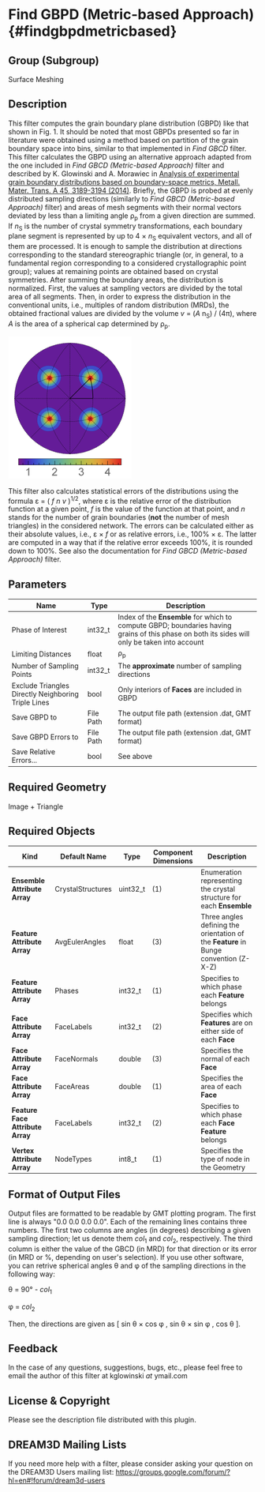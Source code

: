 Find GBPD (Metric-based Approach) {#findgbpdmetricbased}
=============

## Group (Subgroup) ##
Surface Meshing

## Description ##
This filter computes the grain boundary plane distribution (GBPD) like that shown in Fig. 1.
It should be noted that most GBPDs presented so far in literature were
obtained using a method based on partition of the grain boundary space
into bins, similar to that implemented in *Find GBCD* filter.
This filter
calculates the GBPD using 
an alternative approach adapted from the one included in
*Find GBCD (Metric-based Approach)* filter
and described by
K. Glowinski and A. Morawiec
in 
[Analysis of experimental grain boundary distributions based on boundary-space metrics, Metall. Mater. Trans. A 45, 3189-3194 (2014)](http://link.springer.com/article/10.1007%2Fs11661-014-2325-y).
Briefly, the GBPD is probed at evenly distributed sampling directions
(similarly to *Find GBCD (Metric-based Approach)* filter) and areas of mesh segments with their
normal vectors deviated by less than a limiting angle &rho;<sub>p</sub> 
from a given direction are summed. If *n*<sub>S</sub> is the number of crystal symmetry transformations,
each boundary plane segment is represented by up to 4 &times; *n*<sub>S</sub> equivalent vectors, 
and all of them are processed. It is enough to sample the distribution at directions corresponding
to the standard stereographic triangle (or, in general, to a fundamental region corresponding to a considered crystallographic point group);
values at remaining points are obtained based on crystal symmetries.
After summing the boundary areas, the distribution is normalized. 
First, the values at sampling vectors are divided by the total area of all segments. 
Then, in order to express the distribution in the conventional units, i.e., 
multiples of random distribution (MRDs), the obtained fractional values are divided by
the volume *v* = (*A* n<sub>S</sub>) / (4&pi;), where *A* is the area of a spherical cap determined by &rho;<sub>p</sub>. 

![Fig. 1: GBPD obtained for Small IN100 with the limiting distance set to 7&deg; and with triangles adjacent to triple lines removed. Units are MRDs.](FindGBPDMetricBased_example.png)

This filter also calculates statistical errors of the distributions using the formula
&epsilon; = ( *f* *n* *v* )<sup>1/2</sup>, where &epsilon;
is the relative error of the
distribution function at a given point, *f* is the value of the function at that point,
and *n* stands for the number
of grain boundaries (**not** the number of mesh triangles)
in the considered network.
The errors can be calculated either as their absolute values, 
i.e., &epsilon; &times; *f* or as relative errors, i.e., 100% &times; &epsilon;.
The latter are computed in a way that if the relative error exceeds 100%, it is rounded down to 100%.
See also the documentation for *Find GBCD (Metric-based Approach)* filter.



## Parameters ##
| Name | Type | Description |
|------|------|-------------|
| Phase of Interest | int32_t | Index of the **Ensemble** for which to compute GBPD; boundaries having grains of this phase on both its sides will only be taken into account |
| Limiting Distances | float | &rho;<sub>p</sub> |
| Number of Sampling Points | int32_t | The **approximate** number of sampling directions |
| Exclude Triangles Directly Neighboring Triple Lines | bool | Only interiors of **Faces** are included in GBPD |
| Save GBPD to | File Path | The output file path (extension .dat, GMT format) |
| Save GBPD Errors to | File Path |  The output file path (extension .dat, GMT format) |
| Save Relative Errors... | bool | See above |

## Required Geometry ##
Image + Triangle

## Required Objects ##
| Kind | Default Name | Type | Component Dimensions | Description |
|-------|--------------|-------------|---------|-----|
| **Ensemble Attribute Array** | CrystalStructures | uint32_t | (1) | Enumeration representing the crystal structure for each **Ensemble** |
| **Feature Attribute Array** | AvgEulerAngles | float | (3) | Three angles defining the orientation of the **Feature** in Bunge convention (Z-X-Z) |
| **Feature Attribute Array** | Phases | int32_t | (1) | Specifies to which phase each **Feature** belongs |
| **Face Attribute Array** | FaceLabels | int32_t | (2) | Specifies which **Features** are on either side of each **Face** |
| **Face Attribute Array**  | FaceNormals | double | (3) | Specifies the normal of each **Face** |
| **Face Attribute Array**  | FaceAreas | double | (1) | Specifies the area of each **Face** |
| **Feature Face Attribute Array**  | FaceLabels | int32_t | (2) | Specifies to which phase each **Face Feature** belongs |
| **Vertex Attribute Array**  | NodeTypes | int8_t | (1) | Specifies the type of node in the Geometry


## Format of Output Files ##
Output files are formatted to be readable by GMT plotting program.
The first line is always "0.0 0.0 0.0 0.0".
Each of the remaining lines contains three numbers. 
The first two columns are angles (in degrees) describing a given sampling direction; 
let us denote them  *col*<sub>1</sub> and *col*<sub>2</sub>, respectively.
The third column is either the value of the GBCD (in MRD) for that direction or its error (in MRD or %, depending on user's selection).
If you use other software, you can retrive spherical angles &theta;
and &phi; of the sampling directions in the following way:

&theta; = 90&deg; - *col*<sub>1</sub>

&phi; = *col*<sub>2</sub>

Then, the directions are given as [ sin &theta; &times; cos &phi; , sin &theta; &times; sin &phi; , cos &theta; ].


## Feedback ##
In the case of any questions, suggestions, bugs, etc., 
please feel free to email the author of this filter at kglowinski *at* ymail.com



## License & Copyright ##

Please see the description file distributed with this plugin.

## DREAM3D Mailing Lists ##

If you need more help with a filter, please consider asking your question on the DREAM3D Users mailing list:
https://groups.google.com/forum/?hl=en#!forum/dream3d-users